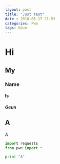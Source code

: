 ```yaml
---
layout: post
title: "Just test"
date : 2018-05-17 21:53
categories: Pwn
tags: Geun
---
```


# Hi
## My
### Name
#### Is
##### Geun

A
---
A

```python
import requests
from pwn import *

print "A"
```